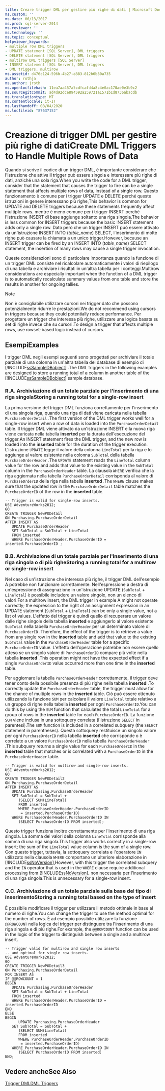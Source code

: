 ```yaml
---
title: Creare trigger DML per gestire più righe di dati | Microsoft Docs
ms.custom: ''
ms.date: 06/13/2017
ms.prod: sql-server-2014
ms.reviewer: ''
ms.technology: ''
ms.topic: conceptual
helpviewer_keywords:
- multiple row DML triggers
- UPDATE statement [SQL Server], DML triggers
- DELETE statement [SQL Server], DML triggers
- multirow DML triggers [SQL Server]
- INSERT statement [SQL Server], DML triggers
- DML triggers, multirow
ms.assetid: d476c124-596b-4b27-a883-812b6b50a735
author: rothja
ms.author: jroth
ms.openlocfilehash: 11ea7aa457a5cdfcafd4a8c4e0ac170ae0e3b9c2
ms.sourcegitcommit: ad4d92dce894592a259721a1571b1d8736abacdb
ms.translationtype: MT
ms.contentlocale: it-IT
ms.lasthandoff: 08/04/2020
ms.locfileid: "87637152"
---
```

# <a name="create-dml-triggers-to-handle-multiple-rows-of-data"></a><span data-ttu-id="95ccd-102">Creazione di trigger DML per gestire più righe di dati</span><span class="sxs-lookup"><span data-stu-id="95ccd-102">Create DML Triggers to Handle Multiple Rows of Data</span></span>
  <span data-ttu-id="95ccd-103">Quando si scrive il codice di un trigger DML, è importante considerare che l'istruzione che attiva il trigger può essere singola e interessare più righe di dati, anziché una sola riga.</span><span class="sxs-lookup"><span data-stu-id="95ccd-103">When you write the code for a DML trigger, consider that the statement that causes the trigger to fire can be a single statement that affects multiple rows of data, instead of a single row.</span></span> <span data-ttu-id="95ccd-104">Questo funzionamento è comune per i trigger UPDATE e DELETE perché queste istruzioni in genere interessano più righe,</span><span class="sxs-lookup"><span data-stu-id="95ccd-104">This behavior is common for UPDATE and DELETE triggers because these statements frequently affect multiple rows.</span></span> <span data-ttu-id="95ccd-105">mentre è meno comune per i trigger INSERT perché l'istruzione INSERT di base aggiunge soltanto una riga singola.</span><span class="sxs-lookup"><span data-stu-id="95ccd-105">The behavior is less common for INSERT triggers because the basic INSERT statement adds only a single row.</span></span> <span data-ttu-id="95ccd-106">Dato però che un trigger INSERT può essere attivato da un'istruzione INSERT INTO (*table_name*) SELECT, l'inserimento di molte righe può causare la chiamata a un unico trigger.</span><span class="sxs-lookup"><span data-stu-id="95ccd-106">However, because an INSERT trigger can be fired by an INSERT INTO (*table_name*) SELECT statement, the insertion of many rows may cause a single trigger invocation.</span></span>  
  
 <span data-ttu-id="95ccd-107">Queste considerazioni sono di particolare importanza quando la funzione di un trigger DML consiste nel ricalcolare automaticamente i valori di riepilogo di una tabella e archiviare i risultati in un'altra tabella per i conteggi.</span><span class="sxs-lookup"><span data-stu-id="95ccd-107">Multirow considerations are especially important when the function of a DML trigger is to automatically recalculate summary values from one table and store the results in another for ongoing tallies.</span></span>  
  
> [!NOTE]  
>  <span data-ttu-id="95ccd-108">Non è consigliabile utilizzare cursori nei trigger dato che possono potenzialmente ridurre le prestazioni.</span><span class="sxs-lookup"><span data-stu-id="95ccd-108">We do not recommend using cursors in triggers because they could potentially reduce performance.</span></span> <span data-ttu-id="95ccd-109">Per progettare un trigger che interessa più righe, utilizzare una logica basata su set di righe invece che su cursori.</span><span class="sxs-lookup"><span data-stu-id="95ccd-109">To design a trigger that affects multiple rows, use rowset-based logic instead of cursors.</span></span>  
  
## <a name="examples"></a><span data-ttu-id="95ccd-110">Esempi</span><span class="sxs-lookup"><span data-stu-id="95ccd-110">Examples</span></span>  
 <span data-ttu-id="95ccd-111">I trigger DML negli esempi seguenti sono progettati per archiviare il totale parziale di una colonna in un'altra tabella del database di esempio di [!INCLUDE[ssSampleDBobject](../../includes/sssampledbobject-md.md)] .</span><span class="sxs-lookup"><span data-stu-id="95ccd-111">The DML triggers in the following examples are designed to store a running total of a column in another table of the [!INCLUDE[ssSampleDBobject](../../includes/sssampledbobject-md.md)] sample database.</span></span>  
  
### <a name="a-storing-a-running-total-for-a-single-row-insert"></a><span data-ttu-id="95ccd-112">R.</span><span class="sxs-lookup"><span data-stu-id="95ccd-112">A.</span></span> <span data-ttu-id="95ccd-113">Archiviazione di un totale parziale per l'inserimento di una riga singola</span><span class="sxs-lookup"><span data-stu-id="95ccd-113">Storing a running total for a single-row insert</span></span>  
 <span data-ttu-id="95ccd-114">La prima versione del trigger DML funziona correttamente per l'inserimento di una singola riga, quando una riga di dati viene caricata nella tabella `PurchaseOrderDetail` .</span><span class="sxs-lookup"><span data-stu-id="95ccd-114">The first version of the DML trigger works well for a single-row insert when a row of data is loaded into the `PurchaseOrderDetail` table.</span></span> <span data-ttu-id="95ccd-115">Il trigger DML viene attivato da un'istruzione INSERT e la nuova riga viene caricata nella tabella **inserted** per la durata dell'esecuzione del trigger.</span><span class="sxs-lookup"><span data-stu-id="95ccd-115">An INSERT statement fires the DML trigger, and the new row is loaded into the **inserted** table for the duration of the trigger execution.</span></span> <span data-ttu-id="95ccd-116">L'istruzione `UPDATE` legge il valore della colonna `LineTotal` per la riga e lo aggiunge al valore esistente nella colonna `SubTotal` della tabella `PurchaseOrderHeader` .</span><span class="sxs-lookup"><span data-stu-id="95ccd-116">The `UPDATE` statement reads the `LineTotal` column value for the row and adds that value to the existing value in the `SubTotal` column in the `PurchaseOrderHeader` table.</span></span> <span data-ttu-id="95ccd-117">La clausola `WHERE` verifica che la riga aggiornata nella tabella `PurchaseOrderDetail` corrisponda al valore di `PurchaseOrderID` della riga nella tabella **inserted** .</span><span class="sxs-lookup"><span data-stu-id="95ccd-117">The `WHERE` clause makes sure that the updated row in the `PurchaseOrderDetail` table matches the `PurchaseOrderID` of the row in the **inserted** table.</span></span>  
  
```  
-- Trigger is valid for single-row inserts.  
USE AdventureWorks2012;  
GO  
CREATE TRIGGER NewPODetail  
ON Purchasing.PurchaseOrderDetail  
AFTER INSERT AS  
   UPDATE PurchaseOrderHeader  
   SET SubTotal = SubTotal + LineTotal  
   FROM inserted  
   WHERE PurchaseOrderHeader.PurchaseOrderID = inserted.PurchaseOrderID ;  
```  
  
### <a name="b-storing-a-running-total-for-a-multirow-or-single-row-insert"></a><span data-ttu-id="95ccd-118">B.</span><span class="sxs-lookup"><span data-stu-id="95ccd-118">B.</span></span> <span data-ttu-id="95ccd-119">Archiviazione di un totale parziale per l'inserimento di una riga singola o di più righe</span><span class="sxs-lookup"><span data-stu-id="95ccd-119">Storing a running total for a multirow or single-row insert</span></span>  
 <span data-ttu-id="95ccd-120">Nel caso di un'istruzione che interessa più righe, il trigger DML dell'esempio A potrebbe non funzionare correttamente. Nell'espressione a destra di un'espressione di assegnazione in un'istruzione UPDATE (`SubTotal` + `LineTotal`) è possibile includere un valore singolo, non un elenco di valori.</span><span class="sxs-lookup"><span data-stu-id="95ccd-120">For a multirow insert, the DML trigger in example A might not operate correctly; the expression to the right of an assignment expression in an UPDATE statement (`SubTotal` + `LineTotal`) can be only a single value, not a list of values.</span></span> <span data-ttu-id="95ccd-121">L'effetto del trigger è quindi quello di recuperare un valore dalle righe singole della tabella **inserted** e aggiungerlo al valore esistente `SubTotal` nella tabella `PurchaseOrderHeader` per un determinato valore di `PurchaseOrderID` .</span><span class="sxs-lookup"><span data-stu-id="95ccd-121">Therefore, the effect of the trigger is to retrieve a value from any single row in the **inserted** table and add that value to the existing `SubTotal` value in the `PurchaseOrderHeader` table for a specific `PurchaseOrderID` value.</span></span> <span data-ttu-id="95ccd-122">L'effetto dell'operazione potrebbe non essere quello atteso se un singolo valore di `PurchaseOrderID` compare più volte nella tabella **inserted** .</span><span class="sxs-lookup"><span data-stu-id="95ccd-122">This operation might not have the expected effect if a single `PurchaseOrderID` value occurred more than one time in the **inserted** table.</span></span>  
  
 <span data-ttu-id="95ccd-123">Per aggiornare la tabella `PurchaseOrderHeader` correttamente, il trigger deve tener conto della possibile presenza di più righe nella tabella **inserted** .</span><span class="sxs-lookup"><span data-stu-id="95ccd-123">To correctly update the `PurchaseOrderHeader` table, the trigger must allow for the chance of multiple rows in the **inserted** table.</span></span> <span data-ttu-id="95ccd-124">Ciò può essere ottenuto utilizzando la funzione `SUM` per calcolare il valore `LineTotal` totale relativo a un gruppo di righe nella tabella **inserted** per ogni `PurchaseOrderID`.</span><span class="sxs-lookup"><span data-stu-id="95ccd-124">You can do this by using the `SUM` function that calculates the total `LineTotal` for a group of rows in the **inserted** table for each `PurchaseOrderID`.</span></span> <span data-ttu-id="95ccd-125">La funzione `SUM` viene inclusa in una sottoquery correlata (l'istruzione `SELECT` in parentesi).</span><span class="sxs-lookup"><span data-stu-id="95ccd-125">The `SUM` function is included in a correlated subquery (the `SELECT` statement in parentheses).</span></span> <span data-ttu-id="95ccd-126">Questa sottoquery restituisce un singolo valore per ogni `PurchaseOrderID` nella tabella **inserted** che corrisponde o è correlato a un valore `PurchaseOrderID` nella tabella `PurchaseOrderHeader` .</span><span class="sxs-lookup"><span data-stu-id="95ccd-126">This subquery returns a single value for each `PurchaseOrderID` in the **inserted** table that matches or is correlated with a `PurchaseOrderID` in the `PurchaseOrderHeader` table.</span></span>  
  
```  
-- Trigger is valid for multirow and single-row inserts.  
USE AdventureWorks2012;  
GO  
CREATE TRIGGER NewPODetail2  
ON Purchasing.PurchaseOrderDetail  
AFTER INSERT AS  
   UPDATE Purchasing.PurchaseOrderHeader  
   SET SubTotal = SubTotal +   
      (SELECT SUM(LineTotal)  
      FROM inserted  
      WHERE PurchaseOrderHeader.PurchaseOrderID  
       = inserted.PurchaseOrderID)  
   WHERE PurchaseOrderHeader.PurchaseOrderID IN  
      (SELECT PurchaseOrderID FROM inserted);  
```  
  
 <span data-ttu-id="95ccd-127">Questo trigger funziona inoltre correttamente per l'inserimento di una riga singola. La somma dei valori della colonna `LineTotal` corrisponde alla somma di una riga singola.</span><span class="sxs-lookup"><span data-stu-id="95ccd-127">This trigger also works correctly in a single-row insert; the sum of the `LineTotal` value column is the sum of a single row.</span></span> <span data-ttu-id="95ccd-128">Con questo trigger, tuttavia, la sottoquery correlata e l'operatore `IN` utilizzato nella clausola `WHERE` comportano un'ulteriore elaborazione in [!INCLUDE[ssNoVersion](../../includes/ssnoversion-md.md)],</span><span class="sxs-lookup"><span data-stu-id="95ccd-128">However, with this trigger the correlated subquery and the `IN` operator that is used in the `WHERE` clause require additional processing from [!INCLUDE[ssNoVersion](../../includes/ssnoversion-md.md)].</span></span> <span data-ttu-id="95ccd-129">non necessaria per l'inserimento di una riga singola.</span><span class="sxs-lookup"><span data-stu-id="95ccd-129">This is unnecessary for a single-row insert.</span></span>  
  
### <a name="c-storing-a-running-total-based-on-the-type-of-insert"></a><span data-ttu-id="95ccd-130">C.</span><span class="sxs-lookup"><span data-stu-id="95ccd-130">C.</span></span> <span data-ttu-id="95ccd-131">Archiviazione di un totale parziale sulla base del tipo di inserimento</span><span class="sxs-lookup"><span data-stu-id="95ccd-131">Storing a running total based on the type of insert</span></span>  
 <span data-ttu-id="95ccd-132">È possibile modificare il trigger per utilizzare il metodo ottimale in base al numero di righe.</span><span class="sxs-lookup"><span data-stu-id="95ccd-132">You can change the trigger to use the method optimal for the number of rows.</span></span> <span data-ttu-id="95ccd-133">È ad esempio possibile utilizzare la funzione `@@ROWCOUNT` nella logica del trigger per distinguere tra l'inserimento di una riga singola e di più righe.</span><span class="sxs-lookup"><span data-stu-id="95ccd-133">For example, the `@@ROWCOUNT` function can be used in the logic of the trigger to distinguish between a single and a multirow insert.</span></span>  
  
```  
-- Trigger valid for multirow and single row inserts  
-- and optimal for single row inserts.  
USE AdventureWorks2012;  
GO  
CREATE TRIGGER NewPODetail3  
ON Purchasing.PurchaseOrderDetail  
FOR INSERT AS  
IF @@ROWCOUNT = 1  
BEGIN  
   UPDATE Purchasing.PurchaseOrderHeader  
   SET SubTotal = SubTotal + LineTotal  
   FROM inserted  
   WHERE PurchaseOrderHeader.PurchaseOrderID = inserted.PurchaseOrderID  
END  
ELSE  
BEGIN  
      UPDATE Purchasing.PurchaseOrderHeader  
   SET SubTotal = SubTotal +   
      (SELECT SUM(LineTotal)  
      FROM inserted  
      WHERE PurchaseOrderHeader.PurchaseOrderID  
       = inserted.PurchaseOrderID)  
   WHERE PurchaseOrderHeader.PurchaseOrderID IN  
      (SELECT PurchaseOrderID FROM inserted)  
END;  
```  
  
## <a name="see-also"></a><span data-ttu-id="95ccd-134">Vedere anche</span><span class="sxs-lookup"><span data-stu-id="95ccd-134">See Also</span></span>  
 [<span data-ttu-id="95ccd-135">Trigger DML</span><span class="sxs-lookup"><span data-stu-id="95ccd-135">DML Triggers</span></span>](dml-triggers.md)  
  
  
